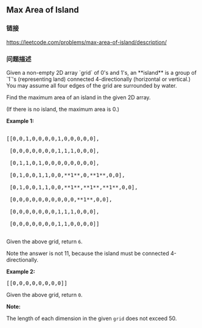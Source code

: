 ## Max Area of Island  
### 链接  
https://leetcode.com/problems/max-area-of-island/description/  
### 问题描述
<p>Given a non-empty 2D array `grid` of 0's and 1's, an **island** is a group of `1`'s (representing land) connected 4-directionally (horizontal or vertical.)  You may assume all four edges of the grid are surrounded by water.


Find the maximum area of an island in the given 2D array.
(If there is no island, the maximum area is 0.)


**Example 1:**<br />
<pre>
[[0,0,1,0,0,0,0,1,0,0,0,0,0],
 [0,0,0,0,0,0,0,1,1,1,0,0,0],
 [0,1,1,0,1,0,0,0,0,0,0,0,0],
 [0,1,0,0,1,1,0,0,**1**,0,**1**,0,0],
 [0,1,0,0,1,1,0,0,**1**,**1**,**1**,0,0],
 [0,0,0,0,0,0,0,0,0,0,**1**,0,0],
 [0,0,0,0,0,0,0,1,1,1,0,0,0],
 [0,0,0,0,0,0,0,1,1,0,0,0,0]]
</pre>
Given the above grid, return `6`.

Note the answer is not 11, because the island must be connected 4-directionally.


**Example 2:**<br />
<pre>[[0,0,0,0,0,0,0,0]]</pre>
Given the above grid, return `0`.


**Note:**
The length of each dimension in the given `grid` does not exceed 50.

